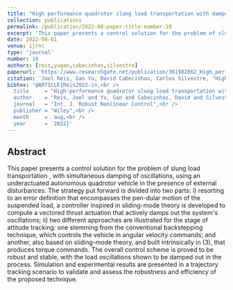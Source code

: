 ```yaml
---
title: "High performance quadrotor slung load transportation with damped oscillations"
collection: publications
permalink: /publication/2022-08-paper-title-number-10
excerpt: 'This paper presents a control solution for the problem of slung load transportation, with simultaneous damping of oscillations, using an underactuated autonomous quadrotor vehicle in the presence of external disturbances.'
date: 2022-08-01
venue: ijrnc
type: 'journal'
number: 10
authors: [reis,yugan,cabecinhas,silvestre]
paperurl: 'https://www.researchgate.net/publication/361982862_High_performance_quadrotor_slung_load_transportation_with_damped_oscillations'
citation: 'Joel Reis, Gan Yu, David Cabecinhas, Carlos Silvestre, "High-performance quadrotor slung load transportation with damped oscillations," Int J Robust Nonlinear Control, 1-30, Aug. 2022, doi:10.1002/rnc.6306'
bibtex: '@ARTICLE{Reis2022-in,<br />
  title     = "High‐performance quadrotor slung load transportation with damped oscillations",<br />
  author    = "Reis, Joel and Yu, Gan and Cabecinhas, David and Silvestre, Carlos",<br />
  journal   = "Int. J. Robust Nonlinear Control",<br />
  publisher = "Wiley",<br />
  month     =  aug,<br />
  year      =  2022}'
---
```

**Abstract**
---
This paper presents a control solution for the problem of slung load transportation , with simultaneous damping of oscillations, using an underactuated autonomous quadrotor vehicle in the presence of external disturbances.
The strategy put forward is divided into two parts: i) resorting to an error definition that encompasses the pen-dular motion of the suspended load, a controller inspired in sliding-mode theory is developed to compute a vectored thrust actuation that actively damps out the system's oscillations; ii) two different approaches are illustrated for the stage of attitude tracking: one stemming from the conventional backstepping technique, which controls the vehicle in angular velocity commands; and another, also based on sliding-mode theory, and built intrinsically in (3), that produces torque commands.
The overall control scheme is proved to be robust and stable, with the load oscillations shown to be damped out in the process.
Simulation and experimental results are presented in a trajectory tracking scenario to validate and assess the robustness and efficiency of the proposed technique.
